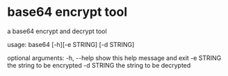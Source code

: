 # base64 encrypt tool
a base64 encrypt and decrypt tool

usage: base64 [-h][-e STRING] [-d STRING]

optional arguments:
  -h, --help		show this help message and exit
  -e STRING		the string to be encrypted
  -d STRING		the string to be decrypted